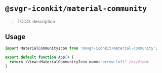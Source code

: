 # `@svgr-iconkit/material-community`

> TODO: description

## Usage

```javascript
import MaterialCommunityIcon from '@svgr-iconkit/material-community';

export default function App() {
  return <View><MaterialCommunityIcon name="arrow-left" /></View>
}

```
